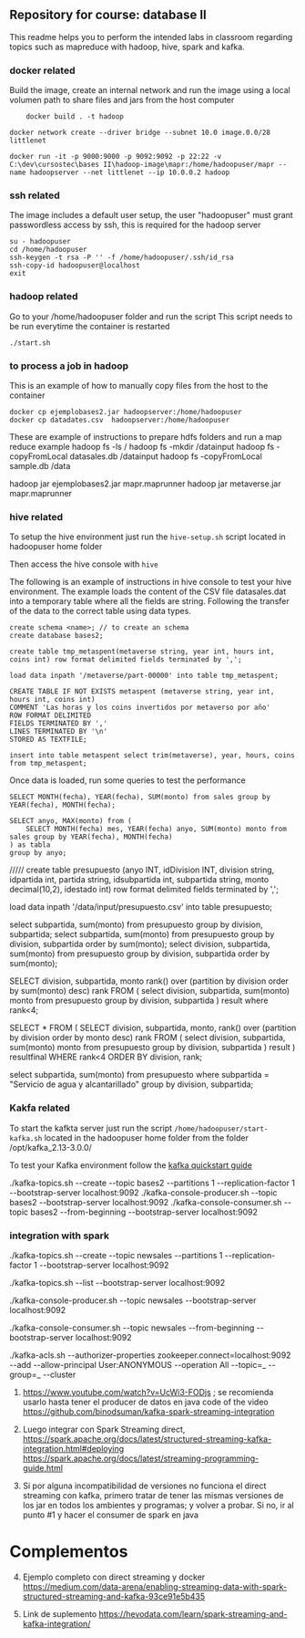 ## Repository for course: database II

This readme helps you to perform the intended labs in classroom regarding topics such as mapreduce with hadoop, hive, spark and kafka.

### docker related

Build the image, create an internal network and run the image using a local volumen
path to share files and jars from the host computer

```
    docker build . -t hadoop

docker network create --driver bridge --subnet 10.0 image.0.0/28 littlenet

docker run -it -p 9000:9000 -p 9092:9092 -p 22:22 -v C:\dev\cursostec\bases II\hadoop-image\mapr:/home/hadoopuser/mapr --name hadoopserver --net littlenet --ip 10.0.0.2 hadoop
```

### ssh related

The image includes a default user setup, the user "hadoopuser" must grant passwordless access by ssh, this is required for the hadoop server

```
su - hadoopuser
cd /home/hadoopuser
ssh-keygen -t rsa -P '' -f /home/hadoopuser/.ssh/id_rsa
ssh-copy-id hadoopuser@localhost
exit
```

### hadoop related

Go to your /home/hadoopuser folder and run the script
This script needs to be run everytime the container is restarted

```
./start.sh
```

### to process a job in hadoop

This is an example of how to manually copy files from the host to the container

```
docker cp ejemplobases2.jar hadoopserver:/home/hadoopuser
docker cp datadates.csv  hadoopserver:/home/hadoopuser
```

These are example of instructions to prepare hdfs folders and run a map reduce example
hadoop fs -ls /
hadoop fs -mkdir /datainput
hadoop fs -copyFromLocal datasales.db /datainput
hadoop fs -copyFromLocal sample.db /data

hadoop jar ejemplobases2.jar mapr.maprunner
hadoop jar metaverse.jar mapr.maprunner

### hive related

To setup the hive environment just run the `hive-setup.sh` script located in hadoopuser home folder

Then access the hive console with `hive`

The following is an example of instructions in hive console to test your hive environment. The example loads the content of the CSV file datasales.dat into a temporary table where all the fields are string. Following the transfer of the data to the correct table using data types.

```
create schema <name>; // to create an schema
create database bases2;

create table tmp_metaspent(metaverse string, year int, hours int, coins int) row format delimited fields terminated by ',';

load data inpath '/metaverse/part-00000' into table tmp_metaspent;

CREATE TABLE IF NOT EXISTS metaspent (metaverse string, year int, hours int, coins int)
COMMENT 'Las horas y los coins invertidos por metaverso por año'
ROW FORMAT DELIMITED
FIELDS TERMINATED BY ','
LINES TERMINATED BY '\n'
STORED AS TEXTFILE;

insert into table metaspent select trim(metaverse), year, hours, coins from tmp_metaspent;
```

Once data is loaded, run some queries to test the performance

```
SELECT MONTH(fecha), YEAR(fecha), SUM(monto) from sales group by YEAR(fecha), MONTH(fecha);

SELECT anyo, MAX(monto) from (
    SELECT MONTH(fecha) mes, YEAR(fecha) anyo, SUM(monto) monto from sales group by YEAR(fecha), MONTH(fecha)
) as tabla
group by anyo;
```

/////
create table presupuesto (anyo INT, idDivision INT, division string, idpartida int, partida string, idsubpartida int, subpartida string, monto decimal(10,2), idestado int) row format delimited fields terminated by ',';

load data inpath '/data/input/presupuesto.csv' into table presupuesto;

select subpartida, sum(monto) from presupuesto group by division, subpartida;
select subpartida, sum(monto) from presupuesto group by division, subpartida order by sum(monto);
select division, subpartida, sum(monto) from presupuesto group by division, subpartida order by sum(monto);

SELECT division, subpartida, monto rank() over (partition by division order by sum(monto) desc) rank FROM (
select division, subpartida, sum(monto) monto
from presupuesto group by division, subpartida
) result where rank<4;

SELECT \* FROM (
SELECT division, subpartida, monto, rank() over (partition by division order by monto desc) rank FROM (
select division, subpartida, sum(monto) monto
from presupuesto group by division, subpartida
) result
) resultfinal
WHERE rank<4
ORDER BY division, rank;

select subpartida, sum(monto) from presupuesto
where subpartida = "Servicio de agua y alcantarillado"
group by division, subpartida;

### Kakfa related

To start the kafkta server just run the script `/home/hadoopuser/start-kafka.sh` located in the hadoopuser home folder from the folder /opt/kafka_2.13-3.0.0/

To test your Kafka environment follow the [kafka quickstart guide](https://kafka.apache.org/quickstart)

./kafka-topics.sh --create --topic bases2 --partitions 1 --replication-factor 1 --bootstrap-server localhost:9092
./kafka-console-producer.sh --topic bases2 --bootstrap-server localhost:9092
./kafka-console-consumer.sh --topic bases2 --from-beginning --bootstrap-server localhost:9092

### integration with spark

./kafka-topics.sh --create --topic newsales --partitions 1 --replication-factor 1 --bootstrap-server localhost:9092

./kafka-topics.sh --list --bootstrap-server localhost:9092

./kafka-console-producer.sh --topic newsales --bootstrap-server localhost:9092

./kafka-console-consumer.sh --topic newsales --from-beginning --bootstrap-server localhost:9092

./kafka-acls.sh --authorizer-properties zookeeper.connect=localhost:9092 --add --allow-principal User:ANONYMOUS --operation All --topic=_ --group=_ --cluster

1. https://www.youtube.com/watch?v=UcWi3-FODjs ; se recomienda usarlo hasta tener el producer de datos en java
   code of the video https://github.com/binodsuman/kafka-spark-streaming-integration

2. Luego integrar con Spark Streaming direct,
   https://spark.apache.org/docs/latest/structured-streaming-kafka-integration.html#deploying
   https://spark.apache.org/docs/latest/streaming-programming-guide.html

3. Si por alguna incompatibilidad de versiones no funciona el direct streaming con kafka, primero tratar de tener las mismas versiones de los jar en todos los ambientes y programas; y volver a probar. Si no, ir al punto #1 y hacer el consumer de spark en java

# Complementos

4. Ejemplo completo con direct streaming y docker https://medium.com/data-arena/enabling-streaming-data-with-spark-structured-streaming-and-kafka-93ce91e5b435

5. Link de suplemento https://hevodata.com/learn/spark-streaming-and-kafka-integration/
